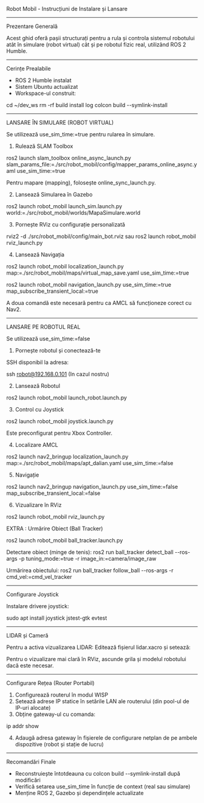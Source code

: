Robot Mobil - Instrucțiuni de Instalare și Lansare

---

Prezentare Generală

Acest ghid oferă pașii structurați pentru a rula și controla sistemul robotului atât în simulare (robot virtual) cât și pe robotul fizic real, utilizând ROS 2 Humble.

---

Cerințe Prealabile

* ROS 2 Humble instalat
* Sistem Ubuntu actualizat
* Workspace-ul construit:

cd ~/dev_ws
rm -rf build install log
colcon build --symlink-install

---

LANSARE ÎN SIMULARE (ROBOT VIRTUAL)

Se utilizează use_sim_time:=true pentru rularea în simulare.

1. Rulează SLAM Toolbox

ros2 launch slam_toolbox online_async_launch.py
slam_params_file:=./src/robot_mobil/config/mapper_params_online_async.yaml
use_sim_time:=true

Pentru mapare (mapping), folosește online_sync_launch.py.

2. Lansează Simularea în Gazebo

ros2 launch robot_mobil launch_sim.launch.py
world:=./src/robot_mobil/worlds/MapaSimulare.world

3. Pornește RViz cu configurație personalizată

rviz2 -d ./src/robot_mobil/config/main_bot.rviz
sau
ros2 launch robot_mobil rviz_launch.py

4. Lansează Navigația

ros2 launch robot_mobil localization_launch.py
map:=./src/robot_mobil/maps/virtual_map_save.yaml
use_sim_time:=true

ros2 launch robot_mobil navigation_launch.py
use_sim_time:=true map_subscribe_transient_local:=true

A doua comandă este necesară pentru ca AMCL să funcționeze corect cu Nav2.

---

LANSARE PE ROBOTUL REAL

Se utilizează use_sim_time:=false

1. Pornește robotul și conectează-te

SSH disponibil la adresa:

ssh robot@192.168.0.101 (In cazul nostru)

2. Lansează Robotul

ros2 launch robot_mobil launch_robot.launch.py

3. Control cu Joystick

ros2 launch robot_mobil joystick.launch.py

Este preconfigurat pentru Xbox Controller.

4. Localizare AMCL

ros2 launch nav2_bringup localization_launch.py
map:=./src/robot_mobil/maps/apt_dalian.yaml
use_sim_time:=false

5. Navigație

ros2 launch nav2_bringup navigation_launch.py
use_sim_time:=false map_subscribe_transient_local:=false

6. Vizualizare în RViz

ros2 launch robot_mobil rviz_launch.py

EXTRA : Urmărire Obiect (Ball Tracker)

ros2 launch robot_mobil ball_tracker.launch.py

Detectare obiect (minge de tenis):
ros2 run ball_tracker detect_ball --ros-args -p tuning_mode:=true -r image_in:=camera/image_raw

Urmărirea obiectului:
ros2 run ball_tracker follow_ball --ros-args -r cmd_vel:=cmd_vel_tracker

---

Configurare Joystick

Instalare drivere joystick:

sudo apt install joystick jstest-gtk evtest

---

LIDAR și Cameră

Pentru a activa vizualizarea LIDAR:
Editează fișierul lidar.xacro și setează:

<param name="visualize" value="true"/>

Pentru o vizualizare mai clară în RViz, ascunde grila și modelul robotului dacă este necesar.

---

Configurare Rețea (Router Portabil)

1. Configurează routerul în modul WISP
2. Setează adrese IP statice în setările LAN ale routerului (din pool-ul de IP-uri alocate)
3. Obține gateway-ul cu comanda:

ip addr show

4. Adaugă adresa gateway în fișierele de configurare netplan de pe ambele dispozitive (robot și stație de lucru)

---

Recomandări Finale

* Reconstruiește întotdeauna cu colcon build --symlink-install după modificări
* Verifică setarea use_sim_time în funcție de context (real sau simulare)
* Menține ROS 2, Gazebo și dependințele actualizate
